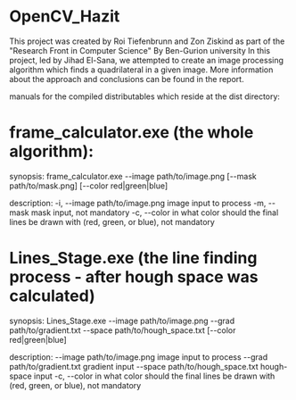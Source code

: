 # OpenCV_Hazit
This project was created by Roi Tiefenbrunn and Zon Ziskind as part of the "Research Front in Computer Science" By Ben-Gurion university
In this project, led by Jihad El-Sana, we attempted to create an image processing algorithm which finds a quadrilateral in a given image. 
More information about the approach and conclusions can be found in the report.

manuals for the compiled distributables which reside at the dist directory:

# frame_calculator.exe (the whole algorithm):

synopsis:
frame_calculator.exe --image path/to/image.png [--mask path/to/mask.png] [--color red|green|blue]

description:
-i, --image path/to/image.png
    image input to process
-m, --mask
    mask input, not mandatory
-c, --color
    in what color should the final lines be drawn with (red, green, or blue), not mandatory
    
    
# Lines_Stage.exe (the line finding process - after hough space was calculated)

synopsis:
Lines_Stage.exe --image path/to/image.png --grad path/to/gradient.txt --space path/to/hough_space.txt [--color red|green|blue]

description:
--image path/to/image.png
    image input to process
--grad path/to/gradient.txt
    gradient input
--space path/to/hough_space.txt
    hough-space input
-c, --color
    in what color should the final lines be drawn with (red, green, or blue), not mandatory
